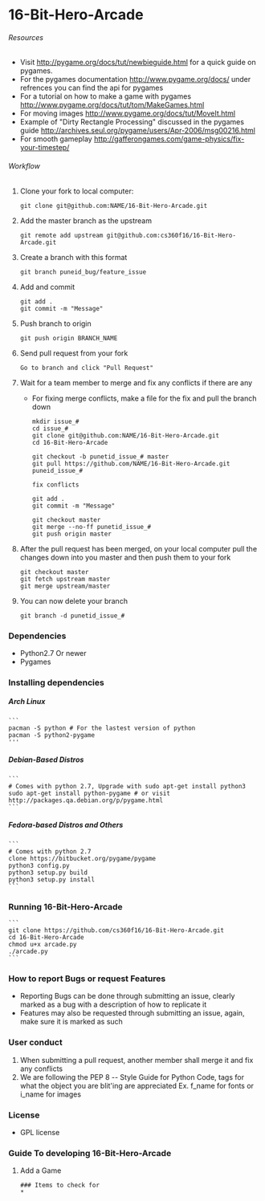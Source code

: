 # 16-Bit-Hero-Arcade

###### Resources
* Visit http://pygame.org/docs/tut/newbieguide.html for a quick guide on pygames.
* For the pygames documentation http://www.pygame.org/docs/ under refrences you can find the api for pygames
* For a tutorial on how to make a game with pygames http://www.pygame.org/docs/tut/tom/MakeGames.html
* For moving images http://www.pygame.org/docs/tut/MoveIt.html
* Example of "Dirty Rectangle Processing" discussed in the pygames guide http://archives.seul.org/pygame/users/Apr-2006/msg00216.html
* For smooth gameplay http://gafferongames.com/game-physics/fix-your-timestep/

###### Workflow
1. Clone your fork to local computer:

	```
	git clone git@github.com:NAME/16-Bit-Hero-Arcade.git
	```
2. Add the master branch as the upstream

	```
	git remote add upstream git@github.com:cs360f16/16-Bit-Hero-Arcade.git
	```
3. Create a branch with this format

	```
	git branch puneid_bug/feature_issue
	```
4. Add and commit

	```
	git add .
	git commit -m "Message"
	```
5. Push branch to origin

	```
	git push origin BRANCH_NAME
	```
6. Send pull request from your fork

	```
	Go to branch and click "Pull Request"
	```
7. Wait for a team member to merge and fix any conflicts if there are any
	* For fixing merge conflicts, make a file for the fix and pull the branch down
	
		```
		mkdir issue_#
		cd issue_#
		git clone git@github.com:NAME/16-Bit-Hero-Arcade.git
		cd 16-Bit-Hero-Arcade

		git checkout -b punetid_issue_# master
		git pull https://github.com/NAME/16-Bit-Hero-Arcade.git puneid_issue_#

		fix conflicts

		git add .
		git commit -m "Message"

		git checkout master
		git merge --no-ff punetid_issue_#
		git push origin master
		```
8. After the pull request has been merged, on your local computer pull the changes down into you master and then push them to your fork

	```
	git checkout master
	git fetch upstream master
	git merge upstream/master
	```
9. You can now delete your branch

	```
	git branch -d punetid_issue_#
	```

### Dependencies
* Python2.7 Or newer
* Pygames

### Installing dependencies
##### Arch Linux
	```
	pacman -S python # For the lastest version of python
	pacman -S python2-pygame
	'''
##### Debian-Based Distros
	```
	# Comes with python 2.7, Upgrade with sudo apt-get install python3
	sudo apt-get install python-pygame # or visit http://packages.qa.debian.org/p/pygame.html
	```
##### Fedora-based Distros and Others
	```
	# Comes with python 2.7
	clone https://bitbucket.org/pygame/pygame
	python3 config.py
	python3 setup.py build
	python3 setup.py install
	```
### Running 16-Bit-Hero-Arcade
	```
	git clone https://github.com/cs360f16/16-Bit-Hero-Arcade.git
	cd 16-Bit-Hero-Arcade
	chmod u+x arcade.py
	./arcade.py
	```
### How to report Bugs or request Features
* Reporting Bugs can be done through submitting an issue, clearly marked as a bug with a description of how to replicate it
* Features may also be requested through submitting an issue, again, make sure it is marked as such

### User conduct
1. When submitting a pull request, another member shall merge it and fix any conflicts
2. We are following the PEP 8 -- Style Guide for Python Code, tags for what the object you are blit'ing are appreciated Ex. f_name for fonts or i_name for images

### License 
* GPL license

### Guide To developing 16-Bit-Hero-Arcade
1. Add a Game
	```
	### Items to check for
	* 
	```

	
